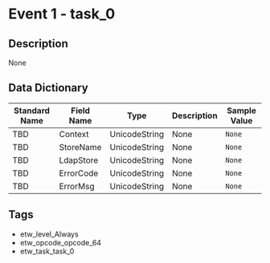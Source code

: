 # Event 1 - task_0

## Description
None

## Data Dictionary
|Standard Name|Field Name|Type|Description|Sample Value|
|---|---|---|---|---|
|TBD|Context|UnicodeString|None|`None`|
|TBD|StoreName|UnicodeString|None|`None`|
|TBD|LdapStore|UnicodeString|None|`None`|
|TBD|ErrorCode|UnicodeString|None|`None`|
|TBD|ErrorMsg|UnicodeString|None|`None`|

## Tags
* etw_level_Always
* etw_opcode_opcode_64
* etw_task_task_0